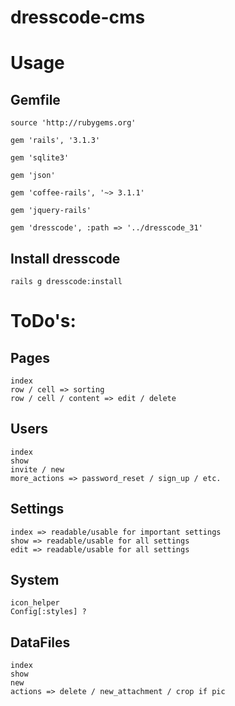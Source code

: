 # dresscode-cms

# Usage

## Gemfile
	
	source 'http://rubygems.org'
	
	gem 'rails', '3.1.3'
	
	gem 'sqlite3'
	
	gem 'json'
	
	gem 'coffee-rails', '~> 3.1.1'
	
	gem 'jquery-rails'
	
	gem 'dresscode', :path => '../dresscode_31'
	

## Install dresscode
	
	rails g dresscode:install
	



# ToDo's:

## Pages
	index
	row / cell => sorting
	row / cell / content => edit / delete
## Users
	index
	show
	invite / new
	more_actions => password_reset / sign_up / etc.
## Settings
	index => readable/usable for important settings
	show => readable/usable for all settings
	edit => readable/usable for all settings
## System
	icon_helper
	Config[:styles] ?
## DataFiles
	index
	show
	new
	actions => delete / new_attachment / crop if pic